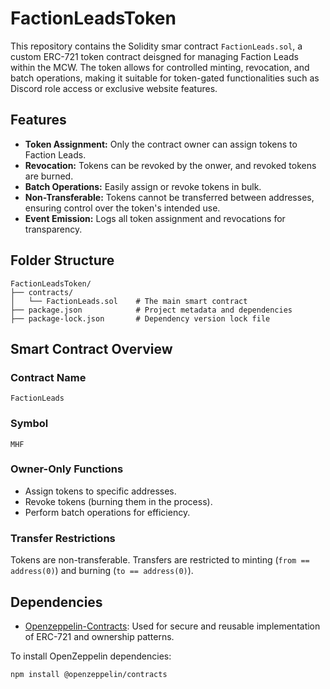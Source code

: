 # FactionLeadsToken
This repository contains the Solidity smar contract `FactionLeads.sol`, a custom ERC-721 token contract deisgned for managing Faction Leads within the MCW. The token allows for controlled minting, revocation, and batch operations, making it suitable for token-gated functionalities such as Discord role access or exclusive website features.

## Features
- **Token Assignment:** Only the contract owner can assign tokens to Faction Leads.
- **Revocation:** Tokens can be revoked by the onwer, and revoked tokens are burned.
- **Batch Operations:** Easily assign or revoke tokens in bulk.
- **Non-Transferable:** Tokens cannot be transferred between addresses, ensuring control over the token's intended use.
- **Event Emission:** Logs all token assignment and revocations for transparency.

## Folder Structure
```
FactionLeadsToken/
├── contracts/
│   └── FactionLeads.sol    # The main smart contract
├── package.json            # Project metadata and dependencies
├── package-lock.json       # Dependency version lock file
```

## Smart Contract Overview
### Contract Name
`FactionLeads`
### Symbol
`MHF`
### Owner-Only Functions
+ Assign tokens to specific addresses.
+ Revoke tokens (burning them in the process).
+ Perform batch operations for efficiency.
### Transfer Restrictions
Tokens are non-transferable. Transfers are restricted to minting (`from == address(0)`) and burning (`to == address(0)`).

## Dependencies
+ [Openzeppelin-Contracts](https://github.com/OpenZeppelin/openzeppelin-contracts): Used for secure and reusable implementation of ERC-721 and ownership patterns.

To install OpenZeppelin dependencies:
```bash
npm install @openzeppelin/contracts
```



